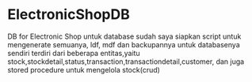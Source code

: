 # ElectronicShopDB
DB for Electronic Shop
untuk database sudah saya siapkan script untuk mengenerate semuanya, ldf, mdf dan backupannya untuk databasenya sendiri terdiri dari beberapa entitas,yaitu stock,stockdetail,status,transaction,transactiondetail,customer, dan juga stored procedure untuk mengelola stock(crud)
